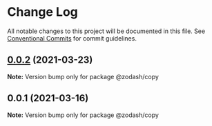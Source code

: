 # Change Log

All notable changes to this project will be documented in this file.
See [Conventional Commits](https://conventionalcommits.org) for commit guidelines.

## [0.0.2](https://github.com/zcorky/zodash/compare/@zodash/copy@0.0.1...@zodash/copy@0.0.2) (2021-03-23)

**Note:** Version bump only for package @zodash/copy





## 0.0.1 (2021-03-16)

**Note:** Version bump only for package @zodash/copy
